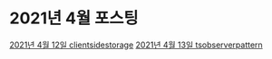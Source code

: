 # 2021년 4월 포스팅

[2021년 4월 12일 clientsidestorage](2021-04-12-clientsidestorage.md)
[2021년 4월 13일 tsobserverpattern](2021-04-13-tsobserverpattern.md)
